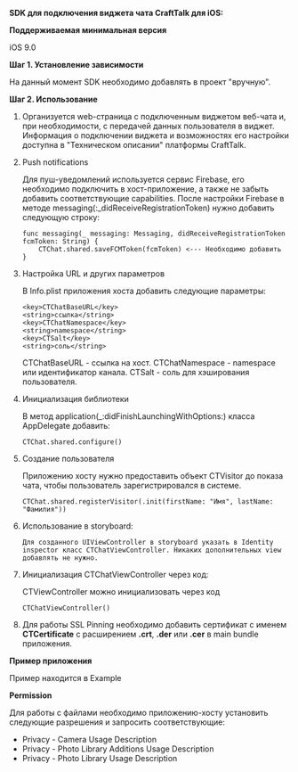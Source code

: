 **SDK для подключения виджета чата CraftTalk для iOS:**

**Поддерживаемая минимальная версия**

iOS 9.0

**Шаг 1. Установление зависимости**

На данный момент SDK необходимо добавлять в проект "вручную".
    
**Шаг 2. Использование**
1. Организуется web-страница с подключенным виджетом веб-чата и, при необходимости, с передачей данных пользователя в виджет. Информация о подключении виджета и возможностях его настройки доступна в "Техническом описании" платформы CraftTalk.

2. Push notifications
    
    Для пуш-уведомлений используется сервис Firebase, его необходимо подключить в хост-приложение, а также не забыть добавить соответствующие capabilities.
    После настройки Firebase в методе messaging(:_didReceiveRegistrationToken) нужно добавить следующую строку:
    
     ```
     func messaging(_ messaging: Messaging, didReceiveRegistrationToken fcmToken: String) {
         CTChat.shared.saveFCMToken(fcmToken) <--- Необходимо добавить
     }
    
3. Настройка URL и других параметров

    В Info.plist приложения хоста добавить следующие параметры:
    ```
    <key>CTChatBaseURL</key>
    <string>ссылка</string>
    <key>CTChatNamespace</key>
    <string>namespace</string>
    <key>CTSalt</key>
    <string>соль</string>
   ```
   
    CTChatBaseURL - ссылка на хост.
    CTChatNamespace - namespace или идентификатор канала.
    CTSalt - соль для хэширования пользователя.
    
4. Инициализация библиотеки
    
    В метод application(_:didFinishLaunchingWithOptions:) класса AppDelegate добавить:
    ```
    CTChat.shared.configure()
    
5. Создание пользователя
    
    Приложению хосту нужно предоставить объект CTVisitor до показа чата, чтобы пользователь зарегистрировался в системе.
    ```
    CTChat.shared.registerVisitor(.init(firstName: "Имя", lastName: "Фамилия"))

6. Использование в storyboard:

    ```
    Для созданного UIViewController в storyboard указать в Identity inspector класс CTChatViewController. Никаких дополнительных view добавлять не нужно.
    
7. Инициализация CTChatViewController через код:
    
    CTViewController можно инициализовать через код 

    ```
    CTChatViewController()
    
8.  Для работы SSL Pinning необходимо добавить сертификат с именем **CTCertificate** с расширением **.crt**, **.der** или **.cer** в main bundle приложения. 


**Пример приложения**

Пример находится в Example

**Permission**

Для работы с файлами необходимо приложению-хосту установить следующие разрешения и запросить соответствующие:

- Privacy - Camera Usage Description
- Privacy - Photo Library Additions Usage Description
- Privacy - Photo Library Usage Description
